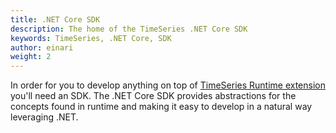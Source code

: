 ```yaml
---
title: .NET Core SDK
description: The home of the TimeSeries .NET Core SDK
keywords: TimeSeries, .NET Core, SDK
author: einari
weight: 2
---
```


In order for you to develop anything on top of [TimeSeries Runtime extension](/timeseries/runtime)
you'll need an SDK. The .NET Core SDK provides abstractions for the concepts found
in runtime and making it easy to develop in a natural way leveraging .NET.